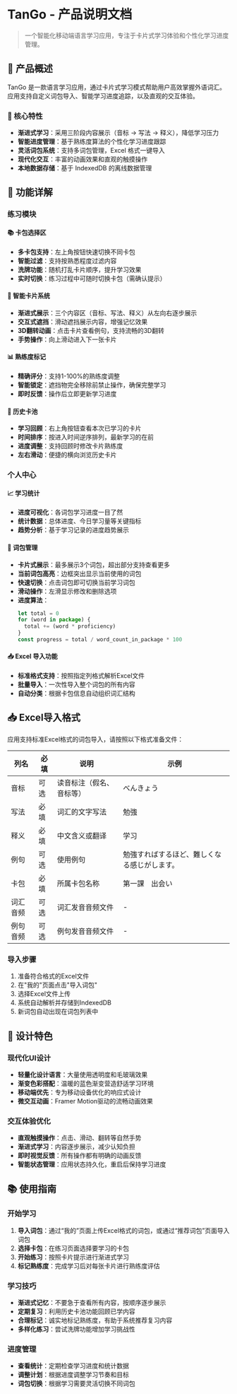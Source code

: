 # TanGo - 产品说明文档

> 一个智能化移动端语言学习应用，专注于卡片式学习体验和个性化学习进度管理。

## 📖 产品概述

TanGo 是一款语言学习应用，通过卡片式学习模式帮助用户高效掌握外语词汇。应用支持自定义词包导入、智能学习进度追踪，以及直观的交互体验。

### 🎯 核心特性

- **渐进式学习**：采用三阶段内容展示（音标 → 写法 → 释义），降低学习压力
- **智能进度管理**：基于熟练度算法的个性化学习进度跟踪
- **灵活词包系统**：支持多词包管理，Excel 格式一键导入
- **现代化交互**：丰富的动画效果和直观的触摸操作
- **本地数据存储**：基于 IndexedDB 的离线数据管理

## 🚀 功能详解

### 练习模块

#### 📚 卡包选择区
- **多卡包支持**：左上角按钮快速切换不同卡包
- **智能过滤**：支持按熟悉程度过滤内容
- **洗牌功能**：随机打乱卡片顺序，提升学习效果
- **实时切换**：练习过程中可随时切换卡包（需确认提示）

#### 🎴 智能卡片系统
- **渐进式展示**：三个内容区（音标、写法、释义）从左向右逐步展示
- **交互式遮挡**：滑动遮挡展示内容，增强记忆效果
- **3D翻转动画**：点击卡片查看例句，支持流畅的3D翻转
- **手势操作**：向上滑动进入下一张卡片

#### 📊 熟练度标记
- **精确评分**：支持1-100%的熟练度调整
- **智能锁定**：遮挡物完全移除前禁止操作，确保完整学习
- **即时反馈**：操作后立即更新学习进度

#### 📖 历史卡池
- **学习回顾**：右上角按钮查看本次已学习的卡片
- **时间排序**：按进入时间逆序排列，最新学习的在前
- **进度调整**：支持回顾时修改卡片熟练度
- **左右滑动**：便捷的横向浏览历史卡片

### 个人中心

#### 📈 学习统计
- **进度可视化**：各词包学习进度一目了然
- **统计数据**：总体进度、今日学习量等关键指标
- **趋势分析**：基于学习记录的进度趋势展示

#### 🎯 词包管理
- **卡片式展示**：最多展示3个词包，超出部分支持查看更多
- **当前词包高亮**：边框突出显示当前使用的词包
- **快速切换**：点击词包即可切换当前学习词包
- **滑动操作**：左滑显示修改和删除选项
- **进度算法**：
  ```javascript
  let total = 0
  for (word in package) {
    total += (word * proficiency)
  }
  const progress = total / word_count_in_package * 100
  ```

#### 📥 Excel 导入功能
- **标准格式支持**：按照指定列格式解析Excel文件
- **批量导入**：一次性导入整个词包的所有内容
- **自动分类**：根据卡包信息自动组织词汇结构

## 📥 Excel导入格式

应用支持标准Excel格式的词包导入，请按照以下格式准备文件：

| 列名 | 必填 | 说明 | 示例 |
|-----|------|------|------|
| 音标 | 可选 | 读音标注（假名、音标等） | べんきょう |
| 写法 | 必填 | 词汇的文字写法 | 勉強 |
| 释义 | 必填 | 中文含义或翻译 | 学习 |
| 例句 | 可选 | 使用例句 | 勉強すればするほど、難しくなる感じがします。 |
| 卡包 | 必填 | 所属卡包名称 | 第一課　出会い |
| 词汇音频 | 可选 | 词汇发音音频文件 | - |
| 例句音频 | 可选 | 例句发音音频文件 | - |

### 导入步骤
1. 准备符合格式的Excel文件
2. 在"我的"页面点击"导入词包"
3. 选择Excel文件上传
4. 系统自动解析并存储到IndexedDB
5. 新词包自动出现在词包列表中

## 🎨 设计特色

### 现代化UI设计
- **轻量化设计语言**：大量使用透明度和毛玻璃效果
- **渐变色彩搭配**：温暖的蓝色渐变营造舒适学习环境
- **移动端优先**：专为移动设备优化的响应式设计
- **微交互动画**：Framer Motion驱动的流畅动画效果

### 交互体验优化
- **直观触摸操作**：点击、滑动、翻转等自然手势
- **渐进式学习**：内容逐步展示，减少认知负担
- **即时视觉反馈**：所有操作都有明确的动画反馈
- **智能状态管理**：应用状态持久化，重启后保持学习进度

## 📚 使用指南

### 开始学习
1. **导入词包**：通过“我的”页面上传Excel格式的词包，或通过“推荐词包”页面导入词包
2. **选择卡包**：在练习页面选择要学习的卡包
3. **开始练习**：按照卡片提示进行渐进式学习
4. **标记熟练度**：完成学习后对每张卡片进行熟练度评估

### 学习技巧
- **渐进式记忆**：不要急于查看所有内容，按顺序逐步展示
- **定期复习**：利用历史卡池功能回顾已学内容
- **合理标记**：诚实地标记熟练度，有助于系统推荐复习内容
- **多样化练习**：尝试洗牌功能增加学习挑战性

### 进度管理
- **查看统计**：定期检查学习进度和统计数据
- **调整计划**：根据进度调整学习节奏和目标
- **词包切换**：根据学习需要灵活切换不同词包
